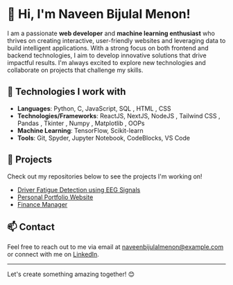 # 👋 Hi, I'm Naveen Bijulal Menon!

I am a passionate **web developer** and **machine learning enthusiast** who thrives on creating interactive, user-friendly websites and leveraging data to build intelligent applications. With a strong focus on both frontend and backend technologies, I aim to develop innovative solutions that drive impactful results. I'm always excited to explore new technologies and collaborate on projects that challenge my skills.

## 🔧 Technologies I work with

- **Languages**: Python, C, JavaScript, SQL , HTML , CSS
- **Technologies/Frameworks**:  ReactJS, NextJS, NodeJS , Tailwind CSS , Pandas , 
   Tkinter , Numpy , Matplotlib , OOPs
- **Machine Learning**: TensorFlow, Scikit-learn
- **Tools**: Git, Spyder, Jupyter Notebook, CodeBlocks, VS Code

## 🚀 Projects
Check out my repositories below to see the projects I'm working on!

- [Driver Fatigue Detection using EEG Signals](https://github.com/naveenbmenon/Driver-Fatigue-Detection)  
- [Personal Portfolio Website](https://github.com/naveenbmenon/Portfolio)
- [Finance Manager](https://github.com/naveenbmenon/Finance-Manager)

## 📫 Contact
Feel free to reach out to me via email at [naveenbijulalmenon@example.com](mailto:naveenbijulalmenon@gmail.com) or connect with me on [LinkedIn](https://www.linkedin.com/in/naveen-bijulal-menon-b1a28a330/).

---

Let's create something amazing together! 😊
